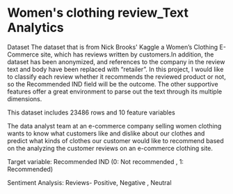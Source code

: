 # Women's clothing review_Text Analytics
Dataset
The dataset that is from Nick Brooks' Kaggle a Women’s Clothing E-Commerce
site, which has  reviews written by customers.In addition, the dataset has been
anonymized, and references to the company in the review text and body have been replaced
with “retailer”. In this project, I would like to classify each review whether it recommends the
reviewed product or not, so the Recommended IND field will be the outcome. The other
supportive features offer a great environment to parse out the text through its multiple
dimensions.

This dataset includes 23486 rows and 10 feature variables

The data analyst team at an e-commerce company selling women clothing wants to know what
customers like and dislike about our clothes and predict what kinds of clothes our customer
would like to recommend based on the analyzing the customer reviews on an e-commerce
clothing site.

Target variable: Recommended IND (0: Not recommended , 1: Recommended)

Sentiment Analysis: Reviews- Positive, Negative , Neutral
